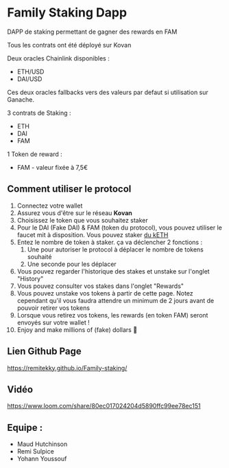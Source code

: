 # Family Staking Dapp

DAPP de staking permettant de gagner des rewards en FAM

Tous les contrats ont été déployé sur Kovan

Deux oracles Chainlink disponibles :
- ETH/USD
- DAI/USD

Ces deux oracles fallbacks vers des valeurs par defaut si utilisation sur Ganache.

3 contrats de Staking :
- ETH
- DAI
- FAM

1 Token de reward :
- FAM - valeur fixée à 7,5€

## Comment utiliser le protocol

1. Connectez votre wallet
2. Assurez vous d'être sur le réseau **Kovan**
3. Choisissez le token que vous souhaitez staker
4. Pour le DAI (Fake DAI) & FAM (token du protocol), vous pouvez utiliser le faucet mit à disposition. Vous pouvez staker [du kETH](https://faucets.chain.link/)
5. Entez le nombre de token à staker. ça va déclencher 2 fonctions : 
    1. Une pour autoriser le protocol à déplacer le nombre de tokens souhaité
    2. Une seconde pour les déplacer
6. Vous pouvez regarder l'historique des stakes et unstake sur l'onglet "History"
7. Vous pouvez consulter vos stakes dans l'onglet "Rewards"
8. Vous pouvez unstake vos tokens à partir de cette page. Notez cependant qu'il vous faudra attendre un minimum de 2 jours avant de pouvoir retirer vos tokens
9. Lorsque vous retirez vos tokens, les rewards (en token FAM) seront envoyés sur votre wallet !
10. Enjoy and make millions of (fake) dollars 🚀

## Lien Github Page
https://remitekky.github.io/Family-staking/

## Vidéo
https://www.loom.com/share/80ec017024204d5890ffc99ee78ec151

## Equipe :
- Maud Hutchinson
- Remi Sulpice
- Yohann Youssouf
